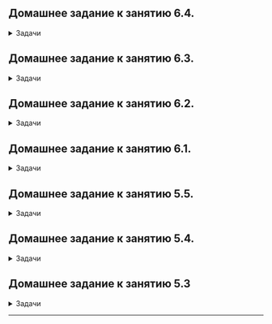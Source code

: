 ## Домашнее задание к занятию 6.4.

<details><summary>Задачи</summary>

## Задача 1
	
<details><summary>Раскрой меня</summary>

Используя docker поднимите инстанс PostgreSQL (версию 13). Данные БД сохраните в volume.

Подключитесь к БД PostgreSQL используя `psql`.

Воспользуйтесь командой `\?` для вывода подсказки по имеющимся в `psql` управляющим командам.

**Найдите и приведите** управляющие команды для:
- вывода списка БД
- подключения к БД
- вывода списка таблиц
- вывода описания содержимого таблиц
- выхода из psql

</details> 
	
<details><summary>Ответ</summary>

	вывода списка БД  \l+
	подключения к БД \c {[DBNAME|- USER|- HOST|- PORT|-] | conninfo}
	вывода списка таблиц \dt[S+]
	вывода описания содержимого таблиц \d[S+]  tableNAME 
	выхода из psql \q

</details> 

## Задача 2
	
<details><summary>Раскрой меня</summary>
	
Используя `psql` создайте БД `test_database`.

Изучите [бэкап БД](https://github.com/netology-code/virt-homeworks/tree/master/06-db-04-postgresql/test_data).

Восстановите бэкап БД в `test_database`.

Перейдите в управляющую консоль `psql` внутри контейнера.

Подключитесь к восстановленной БД и проведите операцию ANALYZE для сбора статистики по таблице.

Используя таблицу [pg_stats](https://postgrespro.ru/docs/postgresql/12/view-pg-stats), найдите столбец таблицы `orders` 
с наибольшим средним значением размера элементов в байтах.

**Приведите в ответе** команду, которую вы использовали для вычисления и полученный результат.
	
</details> 
	
<details><summary>Ответ</summary>

	create database test_database;

	create user postgres WITH PASSWORD 'postgres';

	grant ALL ON DATABASE test_database TO postgres ;

	psql test_database < test.sql

	test_database=> ANALYZE VERBOSE orders;
	INFO:  analyzing "public.orders"
	INFO:  "orders": scanned 1 of 1 pages, containing 8 live rows and 0 dead rows; 8 rows in sample, 8 estimated total rows

	select avg_width from pg_stats where tablename='orders';

	test_database=> select avg_width from pg_stats where tablename='orders';
	 avg_width
	-----------
		 4
		16
		 4
	(3 rows)

</details> 
	
## Задача 3
	
<details><summary>Раскрой меня</summary>
	
Архитектор и администратор БД выяснили, что ваша таблица orders разрослась до невиданных размеров и
поиск по ней занимает долгое время. Вам, как успешному выпускнику курсов DevOps в нетологии предложили
провести разбиение таблицы на 2 (шардировать на orders_1 - price>499 и orders_2 - price<=499).

Предложите SQL-транзакцию для проведения данной операции.

Можно ли было изначально исключить "ручное" разбиение при проектировании таблицы orders?
											      
</details> 
	
<details><summary>Ответ</summary>

	первый подход : 
	begin;
	    alter table orders rename to orders_exp;
	    create table orders ( id integer NOT NULL, title varchar(80) NOT NULL, price integer) partition by range(price);
	    create table orders_1 partition of orders for values from (499) to (9999999);
	    create table orders_2 partition of orders for values from (0) to (499);
	    insert into orders (id, title, price) select * from orders_exp;
	    drop table orders_exp;
	commit;

	второй подход :

	begin;
	    create table orders_inh ( id integer NOT NULL, title varchar(80) NOT NULL, price integer);
	    create table orders_inh_1 ( check ( price > 499 )) INHERITS (orders_inh);
	    create table orders_inh_2 ( check ( price <= 499 )) INHERITS (orders_inh);
	    create rule insr_1 as on insert to orders_inh where ( price > 499 ) do instead insert into orders_inh_1 values (new.*);  	
	    create rule insr_2 as on insert to orders_inh where ( price <= 499 ) do instead insert into orders_inh_2 values (new.*); 
	    insert into orders_inh (id, title, price) select * from orders;
	commit;

	При изначальном проектировании таблиц можно было заложить такую возможность разбиения и выбрать подход (INHERITS или PARTITION).
								     
</details> 
	
## Задача 4
	
<details><summary>Раскрой меня</summary>
	
Используя утилиту `pg_dump` создайте бекап БД `test_database`.
Как бы вы доработали бэкап-файл, чтобы добавить уникальность значения столбца `title` для таблиц `test_database`?

</details> 
	
<details><summary>Ответ</summary>

	pg_dump -U postgres -d test_database > test_database_dump.sql
	
[бэкап БД](Https://github.com/Fintur8/devops-netology/blob/0b93ff14868a72091ff5e241c198015110c0f817/test_database_dump.sql)
	
Для уникальности можно добавить индекс.
	
	
</details> 
	
</details> 


## Домашнее задание к занятию 6.3.

<details><summary>Задачи</summary>
	
## Задача 1
	
<details><summary>Раскрой меня</summary>

Используя docker поднимите инстанс MySQL (версию 8). Данные БД сохраните в volume.

Изучите [бэкап БД](https://github.com/netology-code/virt-homeworks/tree/master/06-db-03-mysql/test_data) и 
восстановитесь из него.

Перейдите в управляющую консоль `mysql` внутри контейнера.

Используя команду `\h` получите список управляющих команд.

Найдите команду для выдачи статуса БД и **приведите в ответе** из ее вывода версию сервера БД.

Подключитесь к восстановленной БД и получите список таблиц из этой БД.

**Приведите в ответе** количество записей с `price` > 300.

В следующих заданиях мы будем продолжать работу с данным контейнером.
	
</details> 
	
<details><summary>Ответ</summary>
	
	docker-compose.yml
	version: '3'
	services:
	  db:
	    container_name: mysql_db
	    image: 'mysql:8'
	    restart: unless-stopped
	    ports:
	     - 3306:3306
	    environment:
		MYSQL_DATABASE: test_db
		MYSQL_ROOT_PASSWORD: test_db
		SERVICE_TAGS: dev
		SERVICE_NAME: mysql
	    volumes:
		- /home/alex/mysql/db_data/:/var/lib/mysql


	alex@testfin:~/mysql sudo docker-compose up -d

	alex@testfin:~/mysql sudo docker ps
	CONTAINER ID   IMAGE     COMMAND                  CREATED       STATUS       PORTS                                                  NAMES
	3ae231a01ae1   mysql:8   "docker-entrypoint.s…"   2 hours ago   Up 2 hours   0.0.0.0:3306->3306/tcp, :::3306->3306/tcp, 33060/tcp   mysql_db

	alex@testfin:~/mysql sudo docker exec -it 3ae231a01ae1 bash
	
	Для восстановления создал файл бэкапа в который поместил содержимое исходного файла.
	
	alex@testfin:~/mysql mysql test_db -uroot -p  < backup_db.sql

	root@3ae231a01ae1:/# mysql test_db -uroot -p

	mysql> \s
	--------------
	mysql  Ver 8.0.29 for Linux on x86_64 (MySQL Community Server - GPL)

	Connection id:          15
	Current database:       test_db
	Current user:           root@localhost
	SSL:                    Not in use
	Current pager:          stdout
	Using outfile:          ''
	Using delimiter:        ;
	Server version:         8.0.29 MySQL Community Server - GPL
	Protocol version:       10
	Connection:             Localhost via UNIX socket
	Server characterset:    utf8mb4
	Db     characterset:    utf8mb4
	Client characterset:    latin1
	Conn.  characterset:    latin1
	UNIX socket:            /var/run/mysqld/mysqld.sock
	Binary data as:         Hexadecimal
	Uptime:                 1 hour 13 min 29 sec

	Threads: 2  Questions: 69  Slow queries: 0  Opens: 160  Flush tables: 3  Open tables: 78  Queries per second avg: 0.015
	--------------


	mysql> select * from orders;
	+----+-----------------------+-------+
	| id | title                 | price |
	+----+-----------------------+-------+
	|  1 | War and Peace         |   100 |
	|  2 | My little pony        |   500 |
	|  3 | Adventure mysql times |   300 |
	|  4 | Server gravity falls  |   300 |
	|  5 | Log gossips           |   123 |
	+----+-----------------------+-------+
	5 rows in set (0.00 sec)

	mysql>


	mysql> select * from orders where price>300;
	+----+----------------+-------+
	| id | title          | price |
	+----+----------------+-------+
	|  2 | My little pony |   500 |
	+----+----------------+-------+
	1 row in set (0.00 sec)

	mysql> select count(*) from orders where price>300;
	+----------+
	| count(*) |
	+----------+
	|        1 |
	+----------+
	1 row in set (0.00 sec)
	
</details>

## Задача 2
	
<details><summary>Раскрой меня</summary>	

Создайте пользователя test в БД c паролем test-pass, используя:
- плагин авторизации mysql_native_password
- срок истечения пароля - 180 дней 
- количество попыток авторизации - 3 
- максимальное количество запросов в час - 100
- аттрибуты пользователя:
    - Фамилия "Pretty"
    - Имя "James"

Предоставьте привелегии пользователю `test` на операции SELECT базы `test_db`.
    
Используя таблицу INFORMATION_SCHEMA.USER_ATTRIBUTES получите данные по пользователю `test` и 
**приведите в ответе к задаче**.

</details> 
	
<details><summary>Ответ</summary>
	
	CREATE USER 'test' IDENTIFIED WITH mysql_native_password BY 'test-pass'
	 WITH MAX_QUERIES_PER_HOUR 100 
	 PASSWORD EXPIRE INTERVAL 180 DAY 
	 FAILED_LOGIN_ATTEMPTS 3
	 ATTRIBUTE '{"Surname": "Pretty", "Name": "James"}';

	GRANT SELECT ON test_db.* TO 'test';

	FLUSH PRIVILEGES;

	mysql> SELECT * FROM INFORMATION_SCHEMA.USER_ATTRIBUTES WHERE USER = 'test'
	    -> ;
	+------+------+----------------------------------------+
	| USER | HOST | ATTRIBUTE                              |
	+------+------+----------------------------------------+
	| test | %    | {"Name": "James", "Surname": "Pretty"} |
	+------+------+----------------------------------------+
	1 row in set (0.00 sec)	
	
</details>	

## Задача 3
	
<details><summary>Раскрой меня</summary>	

Установите профилирование `SET profiling = 1`.
Изучите вывод профилирования команд `SHOW PROFILES;`.

Исследуйте, какой `engine` используется в таблице БД `test_db` и **приведите в ответе**.

Измените `engine` и **приведите время выполнения и запрос на изменения из профайлера в ответе**:
- на `MyISAM`
- на `InnoDB`
	
</details> 
	
<details><summary>Ответ</summary>

	mysql> SET profiling = 1;
	Query OK, 0 rows affected, 1 warning (0.00 sec)

	У меня ничего не выводил полу включения , пришлось создать и удалить таблицу.

	mysql> CREATE TABLE test1 (id INT);

	mysql> DROP TABLE IF EXISTS test1;

	mysql> SHOW PROFILES;

	+----------+------------+-----------------------------+
	| Query_ID | Duration   | Query                       |
	+----------+------------+-----------------------------+
	|        1 | 0.00022300 | SET profiling = 1           |
	|        2 | 0.00022025 | SET profiling = 1           |
	|        3 | 0.31361200 | DROP TABLE IF EXISTS t1     |
	|        4 | 1.19806625 | CREATE TABLE T1 (id INT)    |
	|        5 | 0.00057900 | show engines                |
	|        6 | 0.30524475 | DROP TABLE IF EXISTS t1     |
	|        7 | 1.05834200 | CREATE TABLE test1 (id INT) |
	|        8 | 0.69094625 | DROP TABLE IF EXISTS test1  |
	+----------+------------+-----------------------------+
	8 rows in set, 1 warning (0.00 sec)

	Команда показывает все выполненные запросы за сессию с временем выполнения.
	На мой взгляд просто, удобно и можно узнать подробно на что тратилось время по каждому запросу.


	mysql> show engines;
	+--------------------+---------+----------------------------------------------------------------+--------------+------+------------+
	| Engine             | Support | Comment                                                        | Transactions | XA   | Savepoints |
	+--------------------+---------+----------------------------------------------------------------+--------------+------+------------+
	| FEDERATED          | NO      | Federated MySQL storage engine                                 | NULL         | NULL | NULL       |
	| MEMORY             | YES     | Hash based, stored in memory, useful for temporary tables      | NO           | NO   | NO         |
	| InnoDB             | DEFAULT | Supports transactions, row-level locking, and foreign keys     | YES          | YES  | YES        |
	| PERFORMANCE_SCHEMA | YES     | Performance Schema                                             | NO           | NO   | NO         |
	| MyISAM             | YES     | MyISAM storage engine                                          | NO           | NO   | NO         |
	| MRG_MYISAM         | YES     | Collection of identical MyISAM tables                          | NO           | NO   | NO         |
	| BLACKHOLE          | YES     | /dev/null storage engine (anything you write to it disappears) | NO           | NO   | NO         |
	| CSV                | YES     | CSV storage engine                                             | NO           | NO   | NO         |
	| ARCHIVE            | YES     | Archive storage engine                                         | NO           | NO   | NO         |
	+--------------------+---------+----------------------------------------------------------------+--------------+------+------------+
	9 rows in set (0.00 sec)


	mysql> SELECT TABLE_NAME,ENGINE FROM information_schema.TABLES WHERE TABLE_SCHEMA = 'test_db' ORDER BY ENGINE asc;
	+------------+--------+
	| TABLE_NAME | ENGINE |
	+------------+--------+
	| T1         | InnoDB |
	| orders     | InnoDB |
	+------------+--------+
	2 rows in set (0.00 sec)


	ALTER TABLE orders engine=MyISAM;

	16 | 1.48238000 | ALTER TABLE orders engine=MyISAM                                                                                                           

	15 rows in set, 1 warning (0.00 sec)

	mysql> SHOW PROFILE FOR QUERY 16;

	+--------------------------------+----------+
	| Status                         | Duration |
	+--------------------------------+----------+
	| starting                       | 0.000101 |
	| Executing hook on transaction  | 0.000012 |
	| starting                       | 0.000051 |
	| checking permissions           | 0.000014 |
	| checking permissions           | 0.000011 |
	| init                           | 0.000021 |
	| Opening tables                 | 0.000532 |
	| setup                          | 0.000211 |
	| creating table                 | 0.001985 |
	| waiting for handler commit     | 0.000018 |
	| waiting for handler commit     | 0.085639 |
	| After create                   | 0.000896 |
	| System lock                    | 0.000019 |
	| copy to tmp table              | 0.000199 |
	| waiting for handler commit     | 0.000024 |
	| waiting for handler commit     | 0.000023 |
	| waiting for handler commit     | 0.000061 |
	| rename result table            | 0.000154 |
	| waiting for handler commit     | 0.669057 |
	| waiting for handler commit     | 0.000047 |
	| waiting for handler commit     | 0.145316 |
	| waiting for handler commit     | 0.000020 |
	| waiting for handler commit     | 0.278835 |
	| waiting for handler commit     | 0.000021 |
	| waiting for handler commit     | 0.087258 |
	| end                            | 0.134762 |
	| query end                      | 0.076923 |
	| closing tables                 | 0.000022 |
	| waiting for handler commit     | 0.000042 |
	| freeing items                  | 0.000045 |
	| cleaning up                    | 0.000065 |
	+--------------------------------+----------+
	31 rows in set, 1 warning (0.01 sec)

	ALTER TABLE orders engine=InnoDB;

	17 | 1.40130450 | ALTER TABLE orders engine=InnoDB                                                                                                   
	15 rows in set, 1 warning (0.00 sec)

	mysql> SHOW PROFILE FOR QUERY 17;
	+--------------------------------+----------+
	| Status                         | Duration |
	+--------------------------------+----------+
	| starting                       | 0.000094 |
	| Executing hook on transaction  | 0.000009 |
	| starting                       | 0.000029 |
	| checking permissions           | 0.000010 |
	| checking permissions           | 0.000009 |
	| init                           | 0.000034 |
	| Opening tables                 | 0.000362 |
	| setup                          | 0.000094 |
	| creating table                 | 0.000158 |
	| After create                   | 0.407147 |
	| System lock                    | 0.000026 |
	| copy to tmp table              | 0.000209 |
	| rename result table            | 0.002119 |
	| waiting for handler commit     | 0.000019 |
	| waiting for handler commit     | 0.334613 |
	| waiting for handler commit     | 0.000020 |
	| waiting for handler commit     | 0.455778 |
	| waiting for handler commit     | 0.000022 |
	| waiting for handler commit     | 0.078955 |
	| waiting for handler commit     | 0.000020 |
	| waiting for handler commit     | 0.088075 |
	| end                            | 0.000944 |
	| query end                      | 0.032364 |
	| closing tables                 | 0.000023 |
	| waiting for handler commit     | 0.000053 |
	| freeing items                  | 0.000042 |
	| cleaning up                    | 0.000079 |
	+--------------------------------+----------+
	27 rows in set, 1 warning (0.00 sec)

</details>	

## Задача 4
	
<details><summary>Раскрой меня</summary>	

Изучите файл `my.cnf` в директории /etc/mysql.

Измените его согласно ТЗ (движок InnoDB):
- Скорость IO важнее сохранности данных
- Нужна компрессия таблиц для экономии места на диске
- Размер буффера с незакомиченными транзакциями 1 Мб
- Буффер кеширования 30% от ОЗУ
- Размер файла логов операций 100 Мб

Приведите в ответе измененный файл `my.cnf`.

</details> 
	
<details><summary>Ответ</summary>

	[mysqld]
	pid-file        = /var/run/mysqld/mysqld.pid
	socket          = /var/run/mysqld/mysqld.sock
	datadir         = /var/lib/mysql
	secure-file-priv= NULL

	# Custom config should go here
	!includedir /etc/mysql/conf.d/
	default-storage-engine          =InnoDB
	innodb_buffer_pool_size         =5734M
	innodb_log_file_size            =100M
	innodb_log_buffer_size          =1M
	innodb_file_per_table           =enable
	innodb_flush_method             =O_DIRECT
	innodb_flush_log_at_trx_commit  =2
	query_cache_size                =0

</details>	
	
</details>

## Домашнее задание к занятию 6.2.

<details><summary>Задачи</summary>

## Задача 1

<details><summary>Раскрой меня</summary>
	
Используя docker поднимите инстанс PostgreSQL (версию 12) c 2 volume, в который будут складываться данные БД и бэкапы.

Приведите получившуюся команду или docker-compose манифест.	

</details> 

<details><summary>Ответ</summary>
	
	version: '3'
	services:
  	 db2:
    	 container_name: postgresql_01
    	 image: 'postgres:12'
	 restart: always
    	 ports:
    	   - 5432:5432
    	environment:
        	POSTGRES_USER: test
        	POSTGRES_PASSWORD: vg52xgt72!
        	POSTGRES_DB: test_db
    	volumes:
        	- /home/alex/test/db_data/:/var/lib/postgresql/data/
        	- /home/alex/test/db_backup/:/var/lib/postgresql/backup/
</details>

## Задача 2

<details><summary>Раскрой меня</summary>
	
В БД из задачи 1: 
- создайте пользователя test-admin-user и БД test_db
- в БД test_db создайте таблицу orders и clients (спeцификация таблиц ниже)
- предоставьте привилегии на все операции пользователю test-admin-user на таблицы БД test_db
- создайте пользователя test-simple-user  
- предоставьте пользователю test-simple-user права на SELECT/INSERT/UPDATE/DELETE данных таблиц БД test_db

Таблица orders:
- id (serial primary key)
- наименование (string)
- цена (integer)

Таблица clients:
- id (serial primary key)
- фамилия (string)
- страна проживания (string, index)
- заказ (foreign key orders)

Приведите:
- итоговый список БД после выполнения пунктов выше,
- описание таблиц (describe)
- SQL-запрос для выдачи списка пользователей с правами над таблицами test_db
- список пользователей с правами над таблицами test_db
	
</details> 

<details><summary>Ответ</summary>

## 1
	test_db=# \l
				     List of databases
	   Name    | Owner | Encoding |  Collate   |   Ctype    | Access privileges
	-----------+-------+----------+------------+------------+-------------------
	 postgres  | test  | UTF8     | en_US.utf8 | en_US.utf8 |
	 template0 | test  | UTF8     | en_US.utf8 | en_US.utf8 | =c/test          +
		   |       |          |            |            | test=CTc/test
	 template1 | test  | UTF8     | en_US.utf8 | en_US.utf8 | =c/test          +
		   |       |          |            |            | test=CTc/test
	 test_db   | test  | UTF8     | en_US.utf8 | en_US.utf8 |
	(4 rows)
## 2	
	test_db=# \d orders
					       Table "public.orders"
	    Column    |          Type          | Collation | Nullable |              Default
	--------------+------------------------+-----------+----------+------------------------------------
	 id           | integer                |           | not null | nextval('orders_id_seq'::regclass)
	 наименование | character varying(255) |           |          |
	 цена         | integer                |           |          |
	Indexes:
	    "orders_pkey" PRIMARY KEY, btree (id)
	Referenced by:
	    TABLE "clients" CONSTRAINT "clients_заказ_fkey" FOREIGN KEY ("заказ") REFERENCES orders(id)

## 3
	test_db=# \d clients
						 Table "public.clients"
	      Column       |          Type          | Collation | Nullable |               Default
	-------------------+------------------------+-----------+----------+-------------------------------------
	 id                | integer                |           | not null | nextval('clients_id_seq'::regclass)
	 фамилия           | character varying(255) |           |          |
	 страна_проживания | character varying(255) |           |          |
	 заказ             | integer                |           |          |
	Indexes:
	    "clients_pkey" PRIMARY KEY, btree (id)
	    "city" btree ("страна_проживания")
	Foreign-key constraints:
	    "clients_заказ_fkey" FOREIGN KEY ("заказ") REFERENCES orders(id)

## 4
	test_db=#  select grantee, table_catalog, table_name,  privilege_type  from information_schema.table_privileges where table_name='orders' or table_name='clients';
	     grantee      | table_catalog | table_name | privilege_type
	------------------+---------------+------------+----------------
	 test             | test_db       | orders     | INSERT
	 test             | test_db       | orders     | SELECT
	 test             | test_db       | orders     | UPDATE
	 test             | test_db       | orders     | DELETE
	 test             | test_db       | orders     | TRUNCATE
	 test             | test_db       | orders     | REFERENCES
	 test             | test_db       | orders     | TRIGGER
	 test_admin_user  | test_db       | orders     | INSERT
	 test_admin_user  | test_db       | orders     | SELECT
	 test_admin_user  | test_db       | orders     | UPDATE
	 test_admin_user  | test_db       | orders     | DELETE
	 test_admin_user  | test_db       | orders     | TRUNCATE
	 test_admin_user  | test_db       | orders     | REFERENCES
	 test_admin_user  | test_db       | orders     | TRIGGER
	 test_simple_user | test_db       | orders     | INSERT
	 test_simple_user | test_db       | orders     | SELECT
	 test_simple_user | test_db       | orders     | UPDATE
	 test_simple_user | test_db       | orders     | DELETE
	 test             | test_db       | clients    | INSERT
	 test             | test_db       | clients    | SELECT
	 test             | test_db       | clients    | UPDATE
	 test             | test_db       | clients    | DELETE
	 test             | test_db       | clients    | TRUNCATE
	 test             | test_db       | clients    | REFERENCES
	 test             | test_db       | clients    | TRIGGER
	 test_admin_user  | test_db       | clients    | INSERT
	 test_admin_user  | test_db       | clients    | SELECT
	 test_admin_user  | test_db       | clients    | UPDATE
	 test_admin_user  | test_db       | clients    | DELETE
	 test_admin_user  | test_db       | clients    | TRUNCATE
	 test_admin_user  | test_db       | clients    | REFERENCES
	 test_admin_user  | test_db       | clients    | TRIGGER
	 test_simple_user | test_db       | clients    | INSERT
	 test_simple_user | test_db       | clients    | SELECT
	 test_simple_user | test_db       | clients    | UPDATE
	 test_simple_user | test_db       | clients    | DELETE
</details>

## Задача 3

<details><summary>Раскрой меня</summary>

Используя SQL синтаксис - наполните таблицы следующими тестовыми данными:

Таблица orders

|Наименование|цена|
|------------|----|
|Шоколад| 10 |
|Принтер| 3000 |
|Книга| 500 |
|Монитор| 7000|
|Гитара| 4000|

Таблица clients

|ФИО|Страна проживания|
|------------|----|
|Иванов Иван Иванович| USA |
|Петров Петр Петрович| Canada |
|Иоганн Себастьян Бах| Japan |
|Ронни Джеймс Дио| Russia|
|Ritchie Blackmore| Russia|

Используя SQL синтаксис:
- вычислите количество записей для каждой таблицы 
- приведите в ответе:
    - запросы 
    - результаты их выполнения.

</details>
	
<details><summary>Ответ</summary>
	
	alter table clients rename COLUMN фамилия to ФИО;
	INSERT INTO orders (наименование, цена) values ('Шоколад', 10), ('Принтер', 3000), ('Книга', 500), ('Монитор', 7000), ('Гитара', 4000);
	INSERT INTO clients (ФИО, страна_проживания) values ('Иванов Иван Иванович', 'USA'), ('Петров Петр Петрович', 'Canada'), ('Иоганн Себастьян Бах', 'Japan'), ('Ронни Джеймс Дио', 'Russia'), ('Ritchie Blackmore', 'Russia');

## 1
	test_db=# select count (*) from clients;
	 count
	-------
	     5
	(1 row)

## 2
	test_db=# select count (*) from orders;
	 count
	-------
	    10
	(1 row)
	
</details>

## Задача 4

<details><summary>Раскрой меня</summary>

Часть пользователей из таблицы clients решили оформить заказы из таблицы orders.

Используя foreign keys свяжите записи из таблиц, согласно таблице:

|ФИО|Заказ|
|------------|----|
|Иванов Иван Иванович| Книга |
|Петров Петр Петрович| Монитор |
|Иоганн Себастьян Бах| Гитара |

Приведите SQL-запросы для выполнения данных операций.

Приведите SQL-запрос для выдачи всех пользователей, которые совершили заказ, а также вывод данного запроса.
 
Подсказк - используйте директиву `UPDATE`.

</details>

<details><summary>Ответ</summary>
	
	UPDATE clients SET заказ = 4 where id = 2;
	UPDATE clients SET заказ = 5 where id = 3;
	UPDATE clients SET заказ = 3 where id = 1


	test_db=# SELECT * from clients where заказ is not null;
	
	 id |         ФИО          | страна_проживания | заказ
	----+----------------------+-------------------+-------
	  1 | Иванов Иван Иванович | USA               |     3
	  2 | Петров Петр Петрович | Canada            |     4
	  3 | Иоганн Себастьян Бах | Japan             |     5

</details>
	
## Задача 5

<details><summary>Раскрой меня</summary>

Получите полную информацию по выполнению запроса выдачи всех пользователей из задачи 4 
(используя директиву EXPLAIN).

Приведите получившийся результат и объясните что значат полученные значения.

</details>

<details><summary>Ответ</summary>

	test_db=# EXPLAIN SELECT * from clients where заказ is not null;
				 QUERY PLAN
	------------------------------------------------------------
	 Seq Scan on clients  (cost=0.00..10.70 rows=70 width=1040)
	   Filter: ("заказ" IS NOT NULL)
	(2 rows)

	EXPLAIN сообщает, что используется Seq Scan — последовательное, блок за блоком, чтение данных таблицы clients  
	cost показывает стоимость получения первой строки и общую стоимость получения всех строк
	rows — приблизительное количество возвращаемых строк при выполнении операции Seq Scan. Это значение возвращает планировщик. В моём случае оно не совпадает с реальным количеством строк в таблице.
	width — средний размер одной строки в байтах.
	Filter - указывает на примененое условие к выборке
	(2 rows) - предполагаю что указывает на количество отброшенных строк не подходящих под фильтр.
</details>

## Задача 6
<details><summary>Раскрой меня</summary>

Создайте бэкап БД test_db и поместите его в volume, предназначенный для бэкапов (см. Задачу 1).

Остановите контейнер с PostgreSQL (но не удаляйте volumes).

Поднимите новый пустой контейнер с PostgreSQL.

Восстановите БД test_db в новом контейнере.

Приведите список операций, который вы применяли для бэкапа данных и восстановления. 

</details>
	
<details><summary>Ответ</summary>
	sudo docker-compose up -d

	pg_dump -h 0.0.0.0 -U test test_db > /home/alex/sql2/db_backup/test_db.dump

	alex@testfin:~/test$ psql -h 0.0.0.0 -U test -d postgres

	CREATE USER test_admin_user;
	ALTER USER test_admin_user WITH PASSWORD 'cisco!';

	CREATE USER test_simple_user; 
	ALTER USER ALTER USER test_simple_user WITH PASSWORD 'cisco!';

	postgres=# create database test_db;

	postgres=# exit;

	psql -h 0.0.0.0 -U test test_db < /home/alex/sql2/db_backup/test_db.dump
</details>	

</details>	
	
	
## Домашнее задание к занятию 6.1.

<details><summary>Задачи</summary>
	
## Задача 1

<details><summary>Раскрой меня</summary>
	
Архитектор ПО решил проконсультироваться у вас, какой тип БД лучше выбрать для хранения определенных данных.

Он вам предоставил следующие типы сущностей, которые нужно будет хранить в БД:

    Электронные чеки в json виде
    Склады и автомобильные дороги для логистической компании
    Генеалогические деревья
    Кэш идентификаторов клиентов с ограниченным временем жизни для движка аутенфикации
    Отношения клиент-покупка для интернет-магазина

Выберите подходящие типы СУБД для каждой сущности и объясните свой выбор.
</details> 

<details><summary>Ответ</summary>

    Электронные чеки в json виде

Документо-ориентированые БД, например, MongoDB, так как она хранит документы в формате JSON 

    Склады и автомобильные дороги для логистической компании

Можно использовать графовую БД, для примера поплярная Neo4j, так как  с нам необходимо по сути оптимизировать путь от точки А до точки Б

    Генеалогические деревья

Можно использовать сетевые БД, например, IDS

    Кэш идентификаторов клиентов с ограниченным временем жизни для движка аутентификации

можно использовать БД Ключ-значение, для примера, Memcached, так как данные хранятся в RAM, есть настройки TTL

    Отношения клиент-покупка для интернет-магазина

однозначно лучше использовать реляционные БД, например, Postgres/MySQL, так как  табличное представление позволит масштабировать данное решение

</details>

## Задача 2
	
<details><summary>Раскрой меня</summary>

Вы создали распределенное высоконагруженное приложение и хотите классифицировать его согласно CAP-теореме. Какой классификации по CAP-теореме соответствует ваша система, если (каждый пункт - это отдельная реализация вашей системы и для каждого пункта надо привести классификацию):

    Данные записываются на все узлы с задержкой до часа (асинхронная запись)
    При сетевых сбоях, система может разделиться на 2 раздельных кластера
    Система может не прислать корректный ответ или сбросить соединение

А согласно PACELC-теореме, как бы вы классифицировали данные реализации?
</details> 

<details><summary>Ответ</summary>

Данные записываются на все узлы с задержкой до часа (асинхронная запись)

	PA, PC/EL

При сетевых сбоях, система может разделиться на 2 раздельных кластера

	CA, PA/EC

Система может не прислать корректный ответ или сбросить соединение

	PC, PC/EC

</details>

## Задача 3

<details><summary>Раскрой меня</summary>

Могут ли в одной системе сочетаться принципы BASE и ACID? Почему?
</details> 

<details><summary>Ответ</summary>
	
	Не могут, так как принципы противоречат друг другу. 
	BASE отдает приоритет высокой производительности/доступности в ущерб согласованности данных.
	Главное разногласие в требовании согласованности.
	ACID требует немедленной согласованности, BASE согласованности в какой-то момент времени в будущем, и согласованность
	может обеспечиваться не механизмами БД, а средствами разработки.
	
</details>

## Задача 4

<details><summary>Раскрой меня</summary>

Вам дали задачу написать системное решение, основой которого бы послужили:

    фиксация некоторых значений с временем жизни
    реакция на истечение таймаута

Вы слышали о key-value хранилище, которое имеет механизм Pub/Sub. Что это за система? Какие минусы выбора данной системы?
</details> 

<details><summary>Ответ</summary>
	
	Наиболее подходящим решением в данной ситуации будет использование  Redis. Redis это key-value хранилище, имеет механизм
	Pub/Sub и TTL с возможностью реакции на его истечение.
	минусы Redis:
	- Высокие требования к оперативной памяти сервера
	- Консистентность данных - в случае отказа сервера, данные из оперативной памяти будут утеряны и сохранятся только данные 
	с последней синхронизации с диском
	- Отсутствует разграничение прав доступа по пользователям.
	- Отсутствует поддержка языка SQL
	- Экземпляр БД не маштабируется
	- Работает только на одном ядре процессора в однопоточном режиме
	
</details>

</details>

## Домашнее задание к занятию 5.5.
<details><summary>Задачи</summary>

## Задача 1
<details><summary>Раскрой меня</summary>

Дайте письменые ответы на следующие вопросы:

- В чём отличие режимов работы сервисов в Docker Swarm кластере: replication и global?
- Какой алгоритм выбора лидера используется в Docker Swarm кластере?
- Что такое Overlay Network?
	
</details> 	
<details><summary>Ответ</summary>

```
replication позволяет создать необходимое нам количество реплик сервисов в кластере в ручном режиме
	
global автоматически запускает одну и туже задачу на каждом узле кластера.
Это также работает при добавлении новых узлов в кластер. 
```
```
При выборе лидера в Docker Swarm кластере используется алгоритм Raft
```
	
```
Overlay Network это сетевой драйвер для соединения несколько демонов Docker между собой 
и который позволяет docker-swarm службам взаимодействовать друг с другом напрямую без выполнения маршрутизации.
```
</details>

## Задача 2
<details><summary>Раскрой меня</summary>

Создать ваш первый Docker Swarm кластер в Яндекс.Облаке

Для получения зачета, вам необходимо предоставить скриншот из терминала (консоли), с выводом команды:
```
docker node ls
```
</details>
<details><summary>Ответ</summary>

<p align="center">
  <img width="974" height="330" src="https://user-images.githubusercontent.com/72273619/154843777-1755c3d0-dc4a-4326-973a-bf27eba3e480.JPG">
</p>
</details>

## Задача 3
<details><summary>Раскрой меня</summary>

Создать ваш первый, готовый к боевой эксплуатации кластер мониторинга, состоящий из стека микросервисов.

Для получения зачета, вам необходимо предоставить скриншот из терминала (консоли), с выводом команды:
```
docker service ls
```

</details>

<details><summary>Ответ</summary>

<p align="center">
  <img width="1545" height="330" src="https://user-images.githubusercontent.com/72273619/154843897-5512c22f-7ecd-43c5-bc28-2f2f557c2a89.JPG">
</p>
</details>
	
## Задача 4
<details><summary>Раскрой меня</summary>

Выполнить на лидере Docker Swarm кластера команду (указанную ниже) и дать письменное описание её функционала, что она делает и зачем она нужна:
```
# см.документацию: https://docs.docker.com/engine/swarm/swarm_manager_locking/
docker swarm update --autolock=true
```
</details>

<details><summary>Ответ</summary>

```
Данная команда Docker предназначена для включения функции защиты общего ключа шифрования TLS и ключа,
используемого для шифрования и расшифровки логов алгоритма Raft, 
позволяет нам стать владельцем этих ключей и требовать ручной разблокировки наших менеджеров.
```
	
</details>

</details> 

## Домашнее задание к занятию 5.4.
<details><summary>Задачи</summary>

## Задача 1
<details><summary>Раскрой меня</summary>

Создать собственный образ операционной системы с помощью Packer.

Для получения зачета, вам необходимо предоставить:
- Скриншот страницы, как на слайде из презентации (слайд 37).
</details> 
<details><summary>Ответ</summary>
<p align="center">
  <img width="1200" height="600" src="https://user-images.githubusercontent.com/72273619/153776253-18560d80-22eb-4f56-af80-a4afbf3a53e0.JPG">
</p>
<p align="center">
  <img width="1200" height="600" src="https://user-images.githubusercontent.com/72273619/153776371-be48ecfe-0da8-4190-ad03-d35b189c9c5a.JPG">
</p>
</details> 	
	
## Задача 2
	
<details><summary>Раскрой меня</summary>
Создать вашу первую виртуальную машину в Яндекс.Облаке.

Для получения зачета, вам необходимо предоставить:
- Скриншот страницы свойств созданной ВМ, как на примере ниже:

<p align="center">
  <img width="1200" height="600" src="https://user-images.githubusercontent.com/72273619/153776349-16e870ff-077d-4443-995c-2bd8a5d1fce6.JPG">
</p>
</details>

<details><summary>Ответ</summary>
<p align="center">
  <img width="1200" height="600" src="https://user-images.githubusercontent.com/72273619/153776401-1c16dc53-0caf-4ae9-95f2-9cec4c01cbae.JPG">
</p>
</details> 
	
## Задача 3
	
<details><summary>Раскрой меня</summary>
Создать ваш первый готовый к боевой эксплуатации компонент мониторинга, состоящий из стека микросервисов.

Для получения зачета, вам необходимо предоставить:
- Скриншот работающего веб-интерфейса Grafana с текущими метриками, как на примере ниже
<p align="center">
  <img width="1200" height="600" src="./assets/yc_02.png">
</p>
</details> 
	
<details><summary>Ответ</summary>
<p align="center">
  <img width="1200" height="600" src="https://user-images.githubusercontent.com/72273619/153776558-6c1183be-fd76-46c3-bec5-6312e080a52d.JPG">
</p>
</details>
	
## Задача 4 (*)
	
<details><summary>Раскрой меня</summary>
Создать вторую ВМ и подключить её к мониторингу развёрнутому на первом сервере.

Для получения зачета, вам необходимо предоставить:
- Скриншот из Grafana, на котором будут отображаться метрики добавленного вами сервера.
</details> 
	
<details><summary>Ответ</summary>
<p align="center">
  <img width="1200" height="600" src="https://user-images.githubusercontent.com/72273619/153776616-48924434-0c7a-4fa7-ba4d-feffa67b787a.JPG">
</p>
	
</details>
	
</details> 

## Домашнее задание к занятию 5.3
<details><summary>Задачи</summary>
 
## Задача 1
 
<details><summary>Раскрой меня</summary>
Сценарий выполения задачи:

- создайте свой репозиторий на https://hub.docker.com;
- выберете любой образ, который содержит веб-сервер Nginx;
- создайте свой fork образа;
- реализуйте функциональность:
запуск веб-сервера в фоне с индекс-страницей, содержащей HTML-код ниже:
```
<html>
<head>
Hey, Netology
</head>
<body>
<h1>I’m DevOps Engineer!</h1>
</body>
</html>
```
Опубликуйте созданный форк в своем репозитории и предоставьте ответ в виде ссылки на https://hub.docker.com/username_repo.
</details>
 <details><summary>Ответ</summary>
  
  https://hub.docker.com/repository/docker/gorpinychaa/test
  
</details>
 
## Задача 2
<details><summary>Раскрой меня</summary>
Посмотрите на сценарий ниже и ответьте на вопрос:
"Подходит ли в этом сценарии использование Docker контейнеров или лучше подойдет виртуальная машина, физическая машина? Может быть возможны разные варианты?"

Детально опишите и обоснуйте свой выбор.

--

Сценарий:

- Высоконагруженное монолитное java веб-приложение;
- Nodejs веб-приложение;
- Мобильное приложение c версиями для Android и iOS;
- Шина данных на базе Apache Kafka;
- Elasticsearch кластер для реализации логирования продуктивного веб-приложения - три ноды elasticsearch, два logstash и две ноды kibana;
- Мониторинг-стек на базе Prometheus и Grafana;
- MongoDB, как основное хранилище данных для java-приложения;
- Gitlab сервер для реализации CI/CD процессов и приватный (закрытый) Docker Registry.
 
</details>
 
 <details><summary>Ответ</summary>
  
Высоконагруженное монолитное java веб-приложение:
 --
Предполагаю, что нужен физический сервер так как приложение монолитное и высоконагруженное,  
а любые прослойки в ввиде гипервизоров дадут свою нагрузку и лишние отнимут некоторое количество ресурсов.  
Так же использование Docker-a направлено в сторону микросервисной архитектуры, что является полной противоположностью монолитной архитектуры.  

Nodejs веб-приложение:
--
Тут можно использовать несколько сценариев, но главный из них docker так как он масштабируемый и прекрасно подойдет для микросервисной архитектуры,  
а так же позволит быстро развернуть приложение со всеми необходимыми зависимостями.  
    
Мобильное приложение c версиями для Android и iOS:
--
Не совсем возможно понял, но для тестирования приложений для андроид нужно либо само устройство или его эмулятор (виртуальная машина)   
и похоже что docker врятли с этим справится, хотя есть несколько проектов https://github.com/budtmo/docker-android.   

Шина данных на базе Apache Kafka:
--
Как я понял изразличных статей, можно с легкостью развернуть в контейнерах, но для отказоустойчивости и сохранения критичных данных лучше подойдет виртуалка.  
 
Elasticsearch кластер для реализации логирования продуктивного веб-приложения - три ноды elasticsearch, два logstash и две ноды kibana:
--
Предполагаю что тут применимы 2 варианта,либо docker либо виртуальная машина. для детализации выбора очень мало опыта. Судя по статьям, так и есть.  

Мониторинг-стек на базе Prometheus и Grafana:
--
Однозначно docker. Позволяет быстро разворачиватья + масштабирование.  

MongoDB, как основное хранилище данных для java-приложения:
--
Лучше использовать Виртуальную машину, т.к. хранилище в контейнере лучше не хранить БД с данными, но и docker sтоже подойдет.  

Gitlab сервер для реализации CI/CD процессов и приватный (закрытый) Docker Registry:
--
Думаю удобней будет виртуальная машина, так сервер GitLab не придется масштабировать и обновлять каждый день. Появится возможность с легкостью обслуживать данный сервис(бэкапы и организация отказоустойчивости)

  
</details> 
 
## Задача 3
 
<details><summary>Раскрой меня</summary>
 
- Запустите первый контейнер из образа ***centos*** c любым тэгом в фоновом режиме, подключив папку ```/data``` из текущей рабочей директории на хостовой машине в ```/data``` контейнера;
- Запустите второй контейнер из образа ***debian*** в фоновом режиме, подключив папку ```/data``` из текущей рабочей директории на хостовой машине в ```/data``` контейнера;
- Подключитесь к первому контейнеру с помощью ```docker exec``` и создайте текстовый файл любого содержания в ```/data```;
- Добавьте еще один файл в папку ```/data``` на хостовой машине;
- Подключитесь во второй контейнер и отобразите листинг и содержание файлов в ```/data``` контейнера.

</details>
 
  <details><summary>Ответ</summary>
  
	vagrant@server1:~/data$ docker run -it -d --name centos -v $(pwd)/data:/data centos:latest
	Unable to find image 'centos:latest' locally
	latest: Pulling from library/centos
	a1d0c7532777: Pull complete
	Digest: sha256:a27fd8080b517143cbbbab9dfb7c8571c40d67d534bbdee55bd6c473f432b177
	Status: Downloaded newer image for centos:latest
	966515539bd7745cfd481710c9ad2c995283c2c109127491459a4481d8fc17e4

	vagrant@server1:~$ docker run -it -d --name debian -v $(pwd)/data:/data debian:latest
	Unable to find image 'debian:latest' locally
	latest: Pulling from library/debian
	282deafaaa63: Pull complete
	Digest: sha256:4771808bf8178f6570b1c3bc6a36b72588bb86079529fdd464ab02377cfc9a00
	Status: Downloaded newer image for debian:latest
	f7fc8f1a12dada867301e9b93e1a20b280e21405fd94a6f9534532a8895cdf5b

	vagrant@server1:~$ docker ps
	CONTAINER ID   IMAGE           COMMAND       CREATED              STATUS              PORTS     NAMES
	f7fc8f1a12da   debian:latest   "bash"        17 seconds ago       Up 11 seconds                 debian
	133efde188c9   centos:latest   "/bin/bash"   About a minute ago   Up About a minute             centos

	vagrant@server1:~$ docker exec -it centos bash
	[root@133efde188c9 /]# echo "Hellow, world!" > /data/centos.txt
	[root@133efde188c9 /]# exit
	exit

	vagrant@server1: cat /data/centos.txt
	Hellow, world!
	vagrant@server1:~/data$ docker exec -it debian bash
	root@f7fc8f1a12da:/# exit
	exit

	vagrant@server1:~/data$ echo "Hellow, world!" >> /home/vagrant/data/host.txt
	vagrant@server1:~/data$ ls
	centos.txt  host.txt
	vagrant@server1:~/data$ docker exec -it debian bash
	root@f7fc8f1a12da:/# ls -l /data/
	total 8
	-rw-r--r-- 1 root root 28 Feb  3 21:27 centos.txt
	-rw-rw-r-- 1 1000 1000 27 Feb  3 21:33 host.txt
</details>
 
## Задача 4 (*)
 
<details><summary>Раскрой меня</summary>
 
Воспроизвести практическую часть лекции самостоятельно.

Соберите Docker образ с Ansible, загрузите на Docker Hub и пришлите ссылку вместе с остальными ответами к задачам.

---
 
</details>
 
 <details><summary>Ответ</summary>
  
  https://hub.docker.com/repository/docker/gorpinychaa/ansible
  
</details>
 
</details>


---
